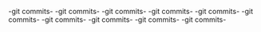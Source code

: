 
-git commits-
-git commits-
-git commits-
-git commits-
-git commits-
-git commits-
-git commits-
-git commits-
-git commits-
-git commits-
